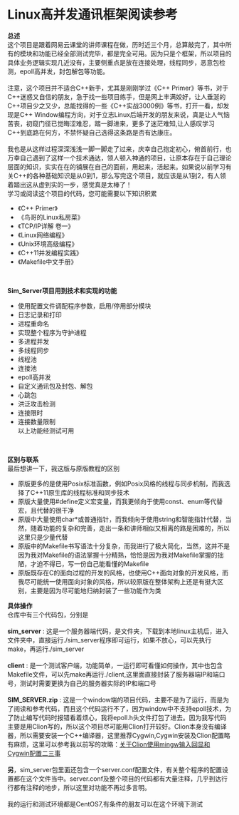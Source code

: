 Linux高并发通讯框架阅读参考                                                   
=======================

 **总述**<br>
   这个项目是跟着网易云课堂的讲师课程在做，历时近三个月，总算敲完了，其中所有的模块和功能已经全部测试完毕，都是完全可用。因为只是个框架，所以项目的具体业务逻辑实现几近没有，主要侧重点是放在连接处理，线程同步，恶意包检测，epoll高并发，封包解包等功能。<br>
   <br>
   注意，这个项目并不适合C++新手，尤其是刚刚学过《C++ Primer》等书，对于C++迷惑又自信的朋友，急于找一些项目练手，但是网上丰满姣好，让人垂涎的C++项目少之又少，总能找得的一些《C++实战3000例》等书，打开一看，却发现是C++ Window编程方向，对于立志Linux后端开发的朋友来说，真是让人气恼苦丧，初窥门径已觉晦涩难忍，踏一脚进来，更多了迷茫难知,让人感叹学习C++到底路在何方，不禁怀疑自己选得这条路是否有达康庄。<br>
   <br>
   我也是从这样过程深深浅浅一脚一脚走了过来，庆幸自己抱定初心，俯首前行，也万幸自己遇到了这样一个技术通达，领人顿入神通的项目，让原本存在于自己理论层面的知识，实实在在的铺展在自己的面前，用起来，活起来。如果说以前学习有关C++的各种基础知识是从0到1，那么写完这个项目，就应该是从1到2，有人领着踏出这从虚到实的一步，感觉真是太棒了！<br>
   学习或阅读这个项目的代码，您可能需要以下知识积累<br>
   * 《C++ Primer》
   * 《鸟哥的Linux私房菜》
   * 《TCP/IP详解 卷一》
   * 《Linux网络编程》
   * 《Unix环境高级编程》
   * 《C++11并发编程实践》
   * 《Makefile中文手册》<br>
   <br>

**Sim_Server项目用到技术和实现的功能**<br>
 * 使用配置文件调配程序参数，启用/停用部分模块
 * 日志记录和打印
 * 进程重命名
 * 实现整个程序为守护进程
 * 多进程并发
 * 多线程同步
 * 线程池
 * 连接池
 * epoll高并发
 * 自定义通讯包及封包、解包<br>
 * 心跳包
 * 洪泛攻击检测
 * 连接限时<br>
 * 连接数量限制<br>
 以上功能经测试可用<br>
 <br>
 
 **区别与联系**<br>
   最后想讲一下，我这版与原版教程的区别
   * 原版更多的是使用Posix标准函数，例如Posix风格的线程与同步机制，而我选择了C++11原生库的线程标准和同步技术
   * 原版大量使用\#define定义宏变量，而我更倾向于使用const、enum等代替宏，且代替的很干净
   * 原版中大量使用char\*或普通指针，而我倾向于使用string和智能指针代替，当然，随着功能的复杂和完善，走出一条和讲师相似又相离的路是困难的，所以这里只是少量代替
   * 原版中的Makefile书写语法十分复杂，而我进行了极大简化，当然，这并不是因为我对Makefile的语法掌握十分精熟，恰恰是因为我对Makefile掌握的拙陋，才迫不得已，写一份自己能看懂的Makefile
   * 原版既存在C的面向过程的开发的风格，也使用C++面向对象的开发风格，而我尽可能统一使用面向对象的风格，所以较原版在整体架构上还是有挺大区别，主要是因为尽可能地归纳封装了一些功能作为类<br>
   
 **具体操作**<br>
    仓库中有三个代码包，分别是<br>
    <br>
      **sim_server** : 这是一个服务器端代码，是文件夹，下载到本地linux主机后，进入文件夹中，直接运行./sim_server程序即可运行，如果不放心，可以先执行make，再运行./sim_server<br>
      <br>
      **client** : 是一个测试客户端，功能简单，一运行即可看懂如何操作，其中也包含Makefile文件，可以先make再运行./client,这里面直接封装了服务器端IP和端口号，测试时需要更换为自己的服务器实际的IP和端口号<br>
      <br>
      **SIM_SERVER.zip** : 这是一个window端的项目代码，主要不是为了运行，而是为了阅读和参考代码，而且这个代码运行不了，因为window中不支持epoll技术，为了防止编写代码时报错看着烦心，我将epoll.h头文件打包了进去。因为我写代码主要是用Clion写的，所以这个项目尽可能用Clion打开较好。Clion本身没有编译器，所以需要安装一个C++编译器，这里推荐Cygwin,Cygwin安装及Clion配置略有麻烦，这里可以参考我以前写的攻略：[关于Clion使用mingw输入回显和Cygwin配置二三事](https://tieba.baidu.com/p/5542169501)<br>
      <br>
      **另**，sim_server包里面还包含一个server.conf配置文件，有关整个程序的配置设置都在这个文件当中。server.conf及整个项目的代码都有大量注释，几乎到达行行都有注释的地步，所以这里对功能不再过多言明。<br>      
      我的运行和测试环境都是CentOS7,有条件的朋友可以在这个环境下测试<br>
    

   
   
   
 
    

                                                 
